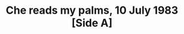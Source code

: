 ---
layout: manifest
title: Che reads my palms, 10 July 1983 [Side A]
manifest_name: che-reads-my-palms-santa-cruz-ca-10-july-1983-side-a-

---